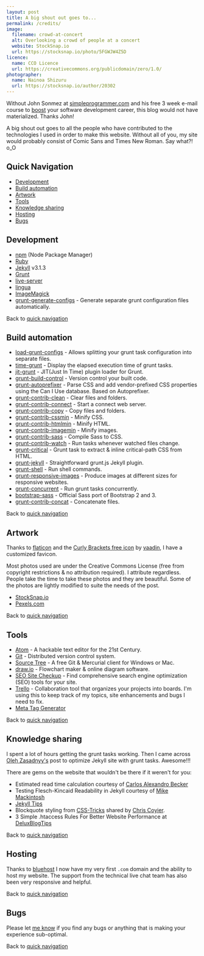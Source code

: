 ```yaml
---
layout: post
title: A big shout out goes to...
permalink: /credits/
image:
  filename: crowd-at-concert
  alt: Overlooking a crowd of people at a concert
  website: StockSnap.io
  url: https://stocksnap.io/photo/5FGWJW4Z5D
licence:
  name: CCO Licence
  url: https://creativecommons.org/publicdomain/zero/1.0/
photographer:
  name: Nainoa Shizuru
  url: https://stocksnap.io/author/20302
---
```


Without John Sonmez at [simpleprogrammer.com](http://simpleprogrammer.com/)
and his free 3 week e-mail course to [boost](http://devcareerboost.com/blog-course/)
your software development career, this blog would not have materialized. Thanks John!

A big shout out goes to all the people who have contributed to the
technologies I used in order to make this website.
Without all of you, my site would probably consist of Comic Sans and
Times New Roman. Say what?! o_O

## Quick Navigation

* [Development](#development)
* [Build automation](#build-automation)
* [Artwork](#artwork)
* [Tools](#tools)
* [Knowledge sharing](#knowledge-sharing)
* [Hosting](#hosting)
* [Bugs](#bugs)

## Development

* [npm](https://www.npmjs.com/) (Node Package Manager)
* [Ruby](https://www.ruby-lang.org/)
* [Jekyll](https://jekyllrb.com/) v3.1.3
* [Grunt](http://gruntjs.com/getting-started)
* [live-server](https://github.com/tapio/live-server)
* [lingua](https://github.com/dbalatero/lingua)
* [ImageMagick](http://www.imagemagick.org/script/binary-releases.php)
* [grunt-generate-configs](https://github.com/creynders/grunt-generate-configs) - Generate separate grunt configuration files automatically.

Back to [quick navigation](#quick-navigation)

## Build automation

* [load-grunt-configs](https://github.com/creynders/load-grunt-configs) - Allows splitting your grunt task configuration into separate files.
* [time-grunt](https://github.com/sindresorhus/time-grunt) - Display the elapsed execution time of grunt tasks.
* [jit-grunt](https://github.com/shootaroo/jit-grunt) - JIT(Just In Time) plugin loader for Grunt.
* [grunt-build-control](https://github.com/robwierzbowski/grunt-build-control) - Version control your built code.
* [grunt-autoprefixer](https://github.com/nDmitry/grunt-autoprefixer) - Parse CSS and add vendor-prefixed CSS properties using the Can I Use database. Based on Autoprefixer.
* [grunt-contrib-clean](https://github.com/gruntjs/grunt-contrib-clean) - Clear files and folders.
* [grunt-contrib-connect](https://github.com/gruntjs/grunt-contrib-connect) - Start a connect web server.
* [grunt-contrib-copy](https://github.com/gruntjs/grunt-contrib-copy) - Copy files and folders.
* [grunt-contrib-cssmin](https://github.com/gruntjs/grunt-contrib-cssmin) - Minify CSS.
* [grunt-contrib-htmlmin](https://github.com/gruntjs/grunt-contrib-htmlmin) - Minify HTML.
* [grunt-contrib-imagemin](https://github.com/gruntjs/grunt-contrib-imagemin) - Minify images.
* [grunt-contrib-sass](https://github.com/gruntjs/grunt-contrib-sass) - Compile Sass to CSS.
* [grunt-contrib-watch](https://github.com/gruntjs/grunt-contrib-watch) - Run tasks whenever watched files change.
* [grunt-critical](https://github.com/bezoerb/grunt-critical) - Grunt task to extract & inline critical-path CSS from HTML.
* [grunt-jekyll](https://github.com/dannygarcia/grunt-jekyll) - Straightforward grunt.js Jekyll plugin.
* [grunt-shell](https://github.com/sindresorhus/grunt-shell) - Run shell commands.
* [grunt-responsive-images](https://github.com/andismith/grunt-responsive-images/) - Produce images at different sizes for responsive websites.
* [grunt-concurrent](https://github.com/sindresorhus/grunt-concurrent) - Run grunt tasks concurrently.
* [bootstrap-sass](https://github.com/twbs/bootstrap-sass) - Official Sass port of Bootstrap 2 and 3.
* [grunt-contrib-concat](https://github.com/gruntjs/grunt-contrib-concat) - Concatenate files.

Back to [quick navigation](#quick-navigation)

## Artwork

Thanks to [flaticon](http://www.flaticon.com) and the
[Curly Brackets free icon](http://www.flaticon.com/free-icon/curly-brackets_106842)
by [vaadin](http://www.flaticon.com/authors/vaadin), I have a customized favicon.

Most photos used are under the Creative Commons License (free from copyright
restrictions & no attribution required). I attribute regardless. People take
the time to take these photos and they are beautiful.
Some of the photos are lightly modified to suite the needs of the post.

* [StockSnap.io](https://stocksnap.io/)
* [Pexels.com](https://www.pexels.com)

Back to [quick navigation](#quick-navigation)

## Tools

* [Atom](https://atom.io/) - A hackable text editor for the 21st Century.
* [Git](https://git-scm.com/) - Distributed version control system.
* [Source Tree](https://www.sourcetreeapp.com/) - A free Git & Mercurial client
for Windows or Mac.
* [draw.io](https://www.draw.io/) - Flowchart maker & online diagram software.
* [SEO Site Checkup](http://seositecheckup.com/) - Find comprehensive search
engine optimization (SEO) tools for your site.
* [Trello](https://trello.com) - Collaboration tool that organizes your
projects into boards. I'm using this to keep track of my topics, site enhancements
and bugs I need to fix.
* [Meta Tag Generator](http://secretsaucehq.com/mega-tags/)

Back to [quick navigation](#quick-navigation)

## Knowledge sharing

I spent a lot of hours getting the grunt tasks working. Then I came across
[Oleh Zasadnyy's](http://o.zasadnyy.com/blog/optimized-jekyll-site-with-grunt/)
post to optimize Jekyll site with grunt tasks. Awesome!!!

There are gems on the website that wouldn't be there if it weren't for you:

* Estimated read time calculation courtesy of [Carlos Alexandro Becker](http://carlosbecker.com/posts/jekyll-reading-time-without-plugins)
* Testing Flesch-Kincaid Readability in Jekyll courtesy of [Mike Mackintosh](https://www.mikemackintosh.com/flesch-readability-in-jekyll/)
* [Jekyll Tips](http://jekyll.tips/)
* Blockquote styling from [CSS-Tricks](https://css-tricks.com/snippets/css/simple-and-nice-blockquote-styling/)
shared by [Chris Coyier](https://css-tricks.com/author/chriscoyier/).
* 3 Simple .htaccess Rules For Better Website Performance at [DeluxBlogTips](http://www.deluxeblogtips.com/2010/06/htaccess-rules-website-performace.html)

Back to [quick navigation](#quick-navigation)

## Hosting

Thanks to [bluehost](http://bluehost.com) I now have my very first `.com` domain and
the ability to host my website. The support from the technical live chat team
has also been very responsive and helpful.

Back to [quick navigation](#quick-navigation)

## Bugs

Please let [me know](mailto:{{site.email}}) if you find any bugs or anything that is making your experience
sub-optimal.

Back to [quick navigation](#quick-navigation)
